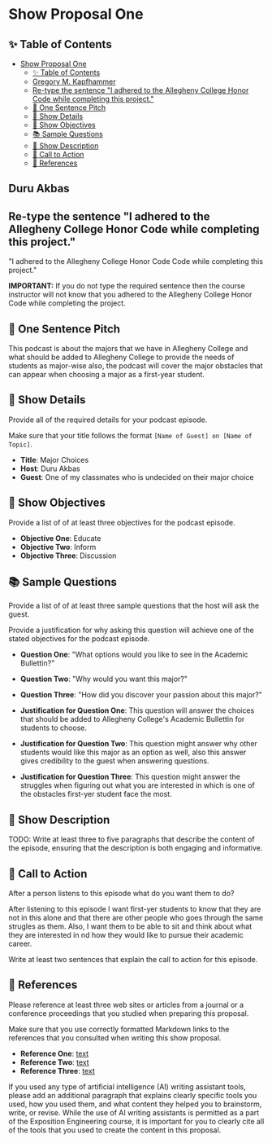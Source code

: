 # Show Proposal One

## ✨ Table of Contents

<!---toc start-->

* [Show Proposal One](#show-proposal-one)
  * [✨ Table of Contents](#-table-of-contents)
  * [Gregory M. Kapfhammer](#gregory-m-kapfhammer)
  * [Re-type the sentence "I adhered to the Allegheny College Honor Code while completing this project."](#re-type-the-sentence-i-adhered-to-the-allegheny-college-honor-code-while-completing-this-project)
  * [🏁 One Sentence Pitch](#-one-sentence-pitch)
  * [🔬 Show Details](#-show-details)
  * [📝 Show Objectives](#-show-objectives)
  * [📚 Sample Questions](#-sample-questions)
  * [🎉 Show Description](#-show-description)
  * [📢 Call to Action](#-call-to-action)
  * [🦜 References](#-references)

<!---toc end-->

## Duru Akbas

## Re-type the sentence "I adhered to the Allegheny College Honor Code while completing this project."

"I adhered to the Allegheny College Honor Code Code while completing this project."

**IMPORTANT:** If you do not type the required sentence then the course
instructor will not know that you adhered to the Allegheny College Honor Code
while completing the project.

## 🏁 One Sentence Pitch

This podcast is about the majors that we have in Allegheny College and what should be added to Allegheny College to provide the needs of students as major-wise also, the podcast will cover the major obstacles that can appear when choosing a major as a first-year student.

## 🔬 Show Details

Provide all of the required details for your podcast episode.

Make sure that your title follows the format `[Name of Guest] on [Name of
Topic]`.

* **Title**: Major Choices
* **Host**: Duru Akbas
* **Guest**: One of my classmates who is undecided on their major choice

## 📝 Show Objectives

Provide a list of of at least three objectives for the podcast episode.

- **Objective One**: Educate
- **Objective Two**: Inform
- **Objective Three**: Discussion

## 📚 Sample Questions

Provide a list of of at least three sample questions that the host will
ask the guest.

 Provide a justification for why asking this question will achieve one of
the stated objectives for the podcast episode.

* **Question One**: "What options would you like to see in the Academic Bullettin?"
* **Question Two**: "Why would you want this major?"
* **Question Three**: "How did you discover your passion about this major?"

* **Justification for Question One**: This question will answer the choices that should be added to Allegheny College's Academic Bullettin for students to choose.

* **Justification for Question Two**: This question might answer why other students would like this major as an option as well, also this answer gives credibility to the guest when answering questions.

* **Justification for Question Three**: This question might answer the struggles when figuring out what you are interested in which is one of the obstacles first-yer student face the most.

## 🎉 Show Description

TODO: Write at least three to five paragraphs that describe the content of the
episode, ensuring that the description is both engaging and informative.


## 📢 Call to Action

After a person listens to this episode what do you want them to do?

After listening to this episode I want first-yer students to know that they are not in this alone and that there are other people who goes through the same strugles as them. Also, I want them to be able to sit and think about what they are interested in nd how they would like to pursue their academic career.

Write at least two sentences that explain the call to action for this episode.

## 🦜 References

Please reference at least three web sites or articles from a journal or a
conference proceedings that you studied when preparing this proposal.

Make sure that you use correctly formatted Markdown links to the
references that you consulted when writing this show proposal.

- **Reference One**: [text](https://medium.com/@owenshapleigh/major-problem-3832aec05d28)
- **Reference Two**: [text](https://www.forbes.com/sites/theyec/2023/03/27/10-tips-for-building-a-successful-podcast/?sh=5e40c0816ede)
- **Reference Three**: [text](https://open.spotify.com/show/1HFVqYMWgebqUUjeZR6xZj)

If you used any type of artificial intelligence (AI) writing assistant
tools, please add an additional paragraph that explains clearly specific tools
you used, how you used them, and what content they helped you to brainstorm,
write, or revise. While the use of AI writing assistants is permitted as a part
of the Exposition Engineering course, it is important for you to clearly cite
all of the tools that you used to create the content in this proposal.

